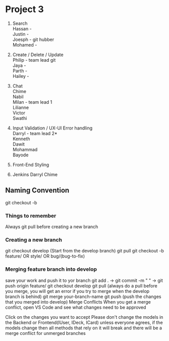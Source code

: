 # Project 3
1. Search<br/>
    Hassan - <br/>
    Justin - <br/>
    Joesph - git hubber <br/>
    Mohamed - <br/>

2. Create / Delete / Update<br/>
    Philip - team lead git<br/>
    Jaya -<br/>
    Parth - <br/>
    Hailey -<br/>

3. Chat<br/>
    Chime <br/>
    Nabil<br/>
    Milan - team lead 1<br/>
    Lilianne<br/>
    Victor<br/>
    Swathi<br/>

4. Input Validation / UX-UI Error handling<br/>
    Darryl - team lead 2*<br/>
    Kenneth<br/>
    Dawit<br/>
    Mohammad<br/>
    Bayode<br/>

6. Front-End Styling<br/>

7. Jenkins
    Darryl
    Chime


## Naming Convention 
git checkout -b

### Things to remember
Always git pull before creating a new branch

### Creating a new branch
git checkout develop (Start from the develop branch)
git pull
git checkout -b feature/ OR style/ OR bug/(bug-to-fix)

### Merging feature branch into develop
save your work and push it to yor branch git add . -> git commit -m " " -> git push origin feature/
git checkout develop
git pull (always do a pull before you merge, you will get an error if you try to merge when the develop branch is behind)
git merge your-branch-name
git push (push the changes that you merged into develop)
Merge Conflicts
When you get a merge conflict, open VS Code and see what changes need to be approved

Click on the changes you want to accept Please don't change the models in the Backend or Frontend(IUser, IDeck, ICard) unless everyone agrees, if the models change then all methods that rely on it will break and there will be a merge conflict for unmerged branches
